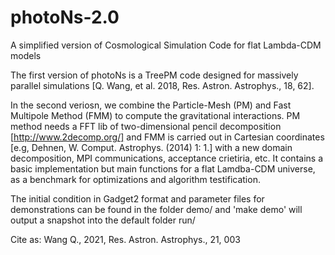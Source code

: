 # photoNs-2.0
A simplified version of Cosmological Simulation Code for flat Lambda-CDM models

The first version of photoNs is a TreePM code designed for massively parallel simulations [Q. Wang, et al. 2018, Res. Astron. Astrophys., 18, 62].

In the second veriosn, we combine the Particle-Mesh (PM) and Fast Multipole Method (FMM) to compute the gravitational interactions. PM method needs a FFT lib of two-dimensional pencil decomposition [http://www.2decomp.org/] and FMM is carried out in Cartesian coordinates [e.g, Dehnen, W. Comput. Astrophys. (2014) 1: 1.] with a new domain decomposition, MPI communications, acceptance crietiria, etc. It contains a basic implementation but main functions for a flat Lamdba-CDM universe, as a benchmark for optimizations and algorithm testification.

The initial condition in Gadget2 format and parameter files for demonstrations can be found in the folder demo/ and 'make demo' will output a snapshot into the default folder run/

Cite as: Wang Q., 2021, Res. Astron. Astrophys., 21, 003

